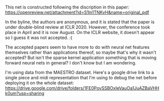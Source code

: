 This net is constructed following the discription in this paper: https://openreview.net/attachment?id=S1ln1TNKvH&name=original_pdf

In the byline, the authors are anonymous, and it is stated that the paper is under double-blind review at ICLR 2020. However, the conference took place in April and it is now August. On the ICLR website, it doesn't appear so I guess it was not accepted. :(

The accepted papers seem to have more to do with neural net features themselves rather than applications thereof, so maybe that's why it wasn't accepted? But isn't the sparse kernel application something that is moving forward neural nets in general? I don't know but I am wondering. 

I'm using data from the MAESTRO dataset. Here's a google drive link to a single piece and midi representation that I'm using to debug the net before deploying it on the whole dataset: https://drive.google.com/drive/folders/1FE0PovSSBOxIeVauOa1JuAZBaVHHk0um?usp=sharing
